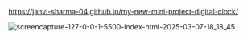  https://janvi-sharma-04.github.io/my-new-mini-project-digital-clock/

![screencapture-127-0-0-1-5500-index-html-2025-03-07-18_18_45](https://github.com/user-attachments/assets/1a52f979-eec7-4533-89eb-1ee6eeec08c2)
